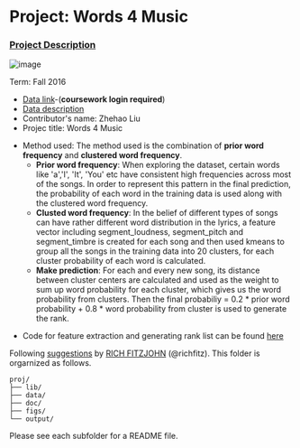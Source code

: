# Project: Words 4 Music

### [Project Description](doc/project4_desc.md)

![image](http://cdn.newsapi.com.au/image/v1/f7131c018870330120dbe4b73bb7695c?width=650)

Term: Fall 2016

+ [Data link](https://courseworks2.columbia.edu/courses/11849/files/folder/Project_Files?preview=763391)-(**coursework login required**)
+ [Data description](doc/readme.html)
+ Contributor's name: Zhehao Liu
+ Projec title: Words 4 Music
- Method used: The method used is the combination of **prior word frequency** and **clustered word frequency**. 
  - **Prior word frequency**: When exploring the dataset, certain words like 'a','I', 'It', 'You' etc have consistent high frequencies across most of the songs. In order to represent this pattern in the final prediction, the probability of each word in the training data is used along with the clustered word frequency.
  - **Clusted word frequency**: In the belief of different types of songs can have rather different word distribution in the lyrics, a feature vector including segment_loudness, segment_pitch and segment_timbre is created for each song and then used kmeans to group all the songs in the training data into 20 clusters, for each cluster probability of each word is calculated.
  - **Make prediction**: For each and every new song, its distance between cluster centers are calculated and used as the weight to sum up word probability for each cluster, which gives us the word probability from clusters. Then the final probabiliy = 0.2 * prior word probability + 0.8 * word probability from cluster is used to generate the rank.

+ Code for feature extraction and generating rank list can be found [here](lib/) 

Following [suggestions](http://nicercode.github.io/blog/2013-04-05-projects/) by [RICH FITZJOHN](http://nicercode.github.io/about/#Team) (@richfitz). This folder is orgarnized as follows.

```
proj/
├── lib/
├── data/
├── doc/
├── figs/
└── output/
```

Please see each subfolder for a README file.
